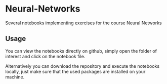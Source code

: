 # Neural-Networks
Several notebooks implementing exercises for the course Neural Networks

## Usage
You can view the notebooks directly on github, simply open the folder of interest and click on the notebook file.

Alternatively you can download the repository and execute the notebooks locally, just make sure that the used packages are installed on your machine.
